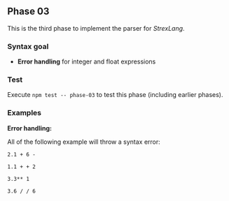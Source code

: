 ## Phase 03

This is the third phase to implement the parser for _StrexLang_.

### Syntax goal

-   **Error handling** for integer and float expressions

### Test

Execute `npm test -- phase-03` to test this phase (including earlier phases).

### Examples

**Error handling:**

All of the following example will throw a syntax error:

```strex
2.1 + 6 -
```

```strex
1.1 + + 2
```

```strex
3.3** 1
```

```strex
3.6 / / 6
```
